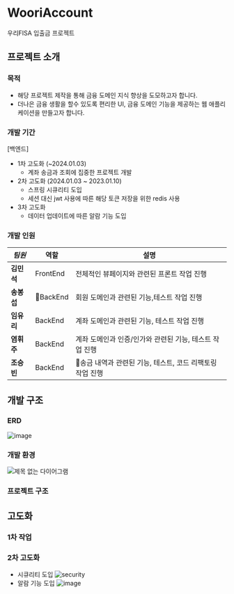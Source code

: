 # WooriAccount
우리FISA 입출금 프로젝트

## 프로젝트 소개
### 목적
- 해당 프로젝트 제작을 통해 금융 도메인 지식 향상을 도모하고자 합니다.
- 더나은 금융 생활을 할수 있도록 편리한 UI, 금융 도메인 기능을 제공하는 웹 애플리케이션을 만들고자 합니다.
  
### 개발 기간
[백엔드]
- 1차 고도화 (~2024.01.03)
  - 계좌 송금과 조회에 집중한 프로젝트 개발 
- 2차 고도화 (2024.01.03 ~ 2023.01.10)
  - 스프링 시큐리티 도입
  - 세션 대신 jwt 사용에 따른 해당 토큰 저장을 위한 redis 사용
- 3차 고도화
  - 데이터 업데이트에 따른 알람 기능 도입

### 개발 인원
|***팀원***|역할|설명|
|----------|----|----|
|**김민석**|FrontEnd|전체적인 뷰페이지와 관련된 프론트 작업 진행|
|**송봉섭**|BackEnd|회원 도메인과 관련된 기능,테스트 작업 진행|
|**임유리**|BackEnd|계좌 도메인과 관련된 기능, 테스트 작업 진행|
|**염휘주**|BackEnd|계좌 도메인과 인증/인가와 관련된 기능, 테스트 작업 진행|
|**조승빈**|BackEnd|송금 내역과 관련된 기능, 테스트, 코드 리팩토링 작업 진행|


## 개발 구조
### ERD
![image](https://github.com/BullChallenger/WooriAccount/assets/81970382/56a208d9-ff7f-45cc-ac1f-36a32a524a68)

### 개발 환경
![제목 없는 다이어그램](https://github.com/BullChallenger/WooriAccount/assets/81970382/e59c80fe-7c48-4e6d-90ce-31539b290e7b)

### 프로젝트 구조


## 고도화

### 1차 작업


### 2차 고도화
- 시큐리티 도입
![security](https://github.com/BullChallenger/WooriAccount/assets/81970382/ce6b425b-d2d0-436c-ad89-85a5ae8d5325)
- 알람 기능 도입
![image](https://github.com/BullChallenger/WooriAccount/assets/81970382/c07ee61e-6c71-4d76-b0e8-6e8d9fbdb30e)

